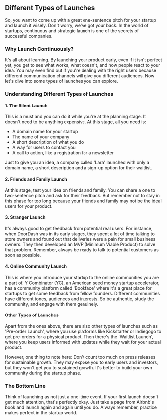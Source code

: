 ## Different Types of Launches

So, you want to come up with a great one-sentence pitch for your startup and launch it wisely. Don't worry, we've got your back. In the world of startups, continuous and strategic launch is one of the secrets of successful companies. 

### Why Launch Continuously?

It's all about learning. By launching your product early, even if it isn't perfect yet, you get to see what works, what doesn't, and how people react to your idea. You may even find out if you're dealing with the right users because different communication channels will give you different audiences. Now let's dive into some types of launches you can explore.

### Understanding Different Types of Launches

#### 1. The Silent Launch

This is a must and you can do it while you're at the planning stage. It doesn't need to be anything expensive. At this stage, all you need is:

- A domain name for your startup
- The name of your company
- A short description of what you do 
- A way for users to contact you
- A call to action, like a registration for a newsletter

Just to give you an idea, a company called 'Lara' launched with only a domain name, a short description and a sign-up option for their waitlist.

#### 2. Friends and Family Launch

At this stage, test your idea on friends and family. You can share a one to two-sentence pitch and ask for their feedback. But remember not to stay in this phase for too long because your friends and family may not be the ideal users for your product.

#### 3. Stranger Launch

It's always good to get feedback from potential real users. For instance, when DoorDash was in its early stages, they spent a lot of time talking to store owners and found out that deliveries were a pain for small business owners. They then developed an MVP (Minimum Viable Product) to solve that problem. Remember, always be ready to talk to potential customers as soon as possible.

#### 4. Online Community Launch

This is where you introduce your startup to the online communities you are a part of. Y Combinator (YC), an American seed money startup accelerator, has a community platform called 'Bookface' where it's a great place for startups to get some feedback from fellow founders. Different communities have different tones, audiences and interests. So be authentic, study the community, and engage with them genuinely.

#### Other Types of Launches

Apart from the ones above, there are also other types of launches such as 'Pre-order Launch', where you use platforms like Kickstarter or Indiegogo to get pre-orders for a physical product. Then there's the 'Waitlist Launch', where you keep users informed with updates while they wait for your actual product.

However, one thing to note here: Don't count too much on press releases for sustainable growth. They may expose you to early users and investors, but they won't get you to sustained growth. It's better to build your own community during the startup phase.

### The Bottom Line

Think of launching as not just a one-time event. If your first launch doesn't get much attention, that's perfectly okay. Just take a page from Airbnb's book and launch again and again until you do. Always remember, practice makes perfect in the startup world.
